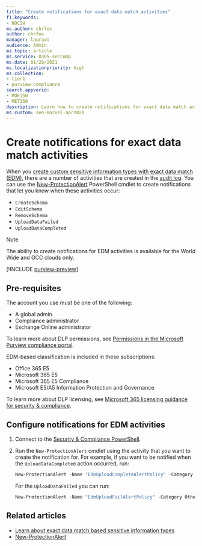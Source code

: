 ```yaml
---
title: "Create notifications for exact data match activities"
f1.keywords:
- NOCSH
ms.author: chrfox
author: chrfox
manager: laurawi
audience: Admin
ms.topic: article
ms.service: O365-seccomp
ms.date: 01/28/2021
ms.localizationpriority: high
ms.collection: 
- tier1
- purview-compliance
search.appverid: 
- MOE150
- MET150
description: Learn how to create notifications for exact data match activities.
ms.custom: seo-marvel-apr2020
---
```


# Create notifications for exact data match activities

When you [create custom sensitive information types with exact data match (EDM)](sit-learn-about-exact-data-match-based-sits.md#learn-about-exact-data-match-based-sensitive-information-types), there are a number of activities that are created in the [audit log](audit-log-search.md#before-you-search-the-audit-log). You can use the [New-ProtectionAlert](/powershell/module/exchange/new-protectionalert) PowerShell cmdlet to create notifications that let you know when these activities occur:

- `CreateSchema`
- `EditSchema`
- `RemoveSchema`
- `UploadDataFailed`
- `UploadDataCompleted`

> [!NOTE]
 The ability to create notifications for EDM activities is available for the World Wide and GCC clouds only.

[!INCLUDE [purview-preview](../includes/purview-preview.md)]

## Pre-requisites

The account you use must be one of the following:

- A global admin
- Compliance administrator
- Exchange Online administrator

To learn more about DLP permissions, see [Permissions in the Microsoft Purview compliance portal](microsoft-365-compliance-center-permissions.md).

EDM-based classification is included in these subscriptions:

- Office 365 E5
- Microsoft 365 E5
- Microsoft 365 E5 Compliance
- Microsoft E5/A5 Information Protection and Governance

To learn more about DLP licensing, see [Microsoft 365 licensing guidance for security & compliance](/office365/servicedescriptions/microsoft-365-service-descriptions/microsoft-365-tenantlevel-services-licensing-guidance/microsoft-365-security-compliance-licensing-guidance#information-protection).

## Configure notifications for EDM activities

1. Connect to the [Security & Compliance PowerShell](/powershell/exchange/connect-to-scc-powershell).

2. Run the `New-ProtectionAlert` cmdlet using the activity that you want to create the notification for.  For example, if you want to be notified when the `UploadDataCompleted` action occurred, run:

    ```powershell
    New-ProtectionAlert -Name "EdmUploadCompleteAlertPolicy" -Category Others -NotifyUser <address to send notification to> -ThreatType Activity -Operation UploadDataCompleted -Description "Custom alert policy to track when EDM upload Completed" -AggregationType None
    ```
    
    For the `UploadDataFailed` you can run:
    
    ```powershell
    New-ProtectionAlert -Name "EdmUploadFailAlertPolicy" -Category Others -NotifyUser <SMTP address to send notification to> -ThreatType Activity -Operation UploadDataFailed -Description "Custom alert policy to track when EDM upload Failed" -AggregationType None -Severity High
    ```

## Related articles

- [Learn about exact data match based sensitive information types](sit-learn-about-exact-data-match-based-sits.md#learn-about-exact-data-match-based-sensitive-information-types)
- [New-ProtectionAlert](/powershell/module/exchange/new-protectionalert)
